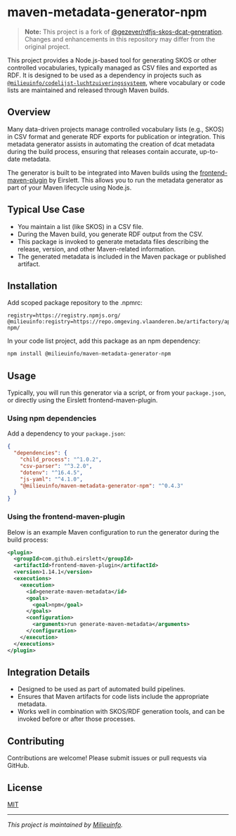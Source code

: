 # maven-metadata-generator-npm

> **Note:** This project is a fork of [@gezever/rdfjs-skos-dcat-generation](https://github.com/gezever/rdfjs-skos-dcat-generation).  
> Changes and enhancements in this repository may differ from the original project.

This project provides a Node.js-based tool for generating SKOS or other controlled vocabularies, typically managed as CSV files and exported as RDF. It is designed to be used as a dependency in projects such as [`@milieuinfo/codelijst-luchtzuiveringssysteem`](https://github.com/milieuinfo/codelijst-luchtzuiveringssysteem), where vocabulary or code lists are maintained and released through Maven builds.

## Overview

Many data-driven projects manage controlled vocabulary lists (e.g., SKOS) in CSV format and generate RDF exports for publication or integration. This metadata generator assists in automating the creation of dcat metadata during the build process, ensuring that releases contain accurate, up-to-date metadata.

The generator is built to be integrated into Maven builds using the [frontend-maven-plugin](https://github.com/eirslett/frontend-maven-plugin) by Eirslett. This allows you to run the metadata generator as part of your Maven lifecycle using Node.js.

## Typical Use Case

- You maintain a list (like SKOS) in a CSV file.
- During the Maven build, you generate RDF output from the CSV.
- This package is invoked to generate metadata files describing the release, version, and other Maven-related information.
- The generated metadata is included in the Maven package or published artifact.

## Installation

Add scoped package repository to the .npmrc:
```
registry=https://registry.npmjs.org/
@milieuinfo:registry=https://repo.omgeving.vlaanderen.be/artifactory/api/npm/acd-npm/
```

In your code list project, add this package as an npm dependency:

```sh
npm install @milieuinfo/maven-metadata-generator-npm
```

## Usage

Typically, you will run this generator via a script, or from your `package.json`, or directly using the Eirslett frontend-maven-plugin.

### Using npm dependencies

Add a dependency to your `package.json`:

```json
{
  "dependencies": {
    "child_process": "^1.0.2",
    "csv-parser": "^3.2.0",
    "dotenv": "^16.4.5",
    "js-yaml": "^4.1.0",
    "@milieuinfo/maven-metadata-generator-npm": "^0.4.3"
  }
}
```

### Using the frontend-maven-plugin

Below is an example Maven configuration to run the generator during the build process:

```xml
<plugin>
  <groupId>com.github.eirslett</groupId>
  <artifactId>frontend-maven-plugin</artifactId>
  <version>1.14.1</version>
  <executions>
    <execution>
      <id>generate-maven-metadata</id>
      <goals>
        <goal>npm</goal>
      </goals>
      <configuration>
        <arguments>run generate-maven-metadata</arguments>
      </configuration>
    </execution>
  </executions>
</plugin>
```

## Integration Details

- Designed to be used as part of automated build pipelines.
- Ensures that Maven artifacts for code lists include the appropriate metadata.
- Works well in combination with SKOS/RDF generation tools, and can be invoked before or after those processes.

## Contributing

Contributions are welcome! Please submit issues or pull requests via GitHub.

## License

[MIT](./LICENSE)

---

*This project is maintained by [Milieuinfo](https://github.com/milieuinfo).*
